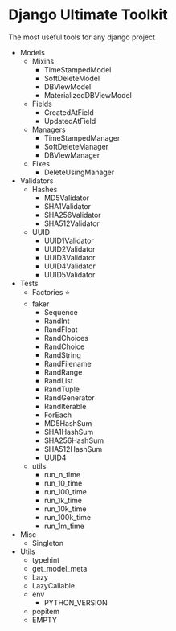 # Django Ultimate Toolkit

The most useful tools for any django project

- Models
  - Mixins
    - TimeStampedModel
    - SoftDeleteModel
    - DBViewModel
    - MaterializedDBViewModel
  - Fields
    - CreatedAtField
    - UpdatedAtField
  - Managers
    - TimeStampedManager
    - SoftDeleteManager
    - DBViewManager
  - Fixes
    - DeleteUsingManager
- Validators
  - Hashes
    - MD5Validator
    - SHA1Validator
    - SHA256Validator
    - SHA512Validator
  - UUID
    - UUID1Validator
    - UUID2Validator
    - UUID3Validator
    - UUID4Validator
    - UUID5Validator
- Tests
  - Factories ⭐️
  - faker
    - Sequence
    - RandInt
    - RandFloat
    - RandChoices
    - RandChoice
    - RandString
    - RandFilename
    - RandRange
    - RandList
    - RandTuple
    - RandGenerator
    - RandIterable
    - ForEach
    - MD5HashSum
    - SHA1HashSum
    - SHA256HashSum
    - SHA512HashSum
    - UUID4
  - utils
    - run_n_time
    - run_10_time
    - run_100_time
    - run_1k_time
    - run_10k_time
    - run_100k_time
    - run_1m_time
- Misc
  - Singleton 
- Utils
  - typehint 
  - get_model_meta
  - Lazy
  - LazyCallable
  - env
    - PYTHON_VERSION
  - popitem
  - EMPTY